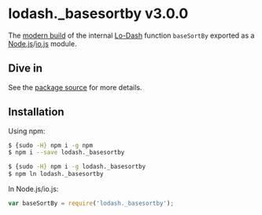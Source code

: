 # lodash._basesortby v3.0.0

The [modern build](https://github.com/lodash/lodash/wiki/Build-Differences) of the internal [Lo-Dash](https://lodash.com/) function `baseSortBy` exported as a [Node.js](http://nodejs.org/)/[io.js](https://iojs.org/) module.

## Dive in

See the [package source](https://github.com/lodash/lodash/blob/3.0.0-npm-packages/lodash._basesortby/index.js) for more details.

## Installation

Using npm:

```bash
$ {sudo -H} npm i -g npm
$ npm i --save lodash._basesortby

$ {sudo -H} npm i -g lodash._basesortby
$ npm ln lodash._basesortby
```

In Node.js/io.js:

```js
var baseSortBy = require('lodash._basesortby');
```
